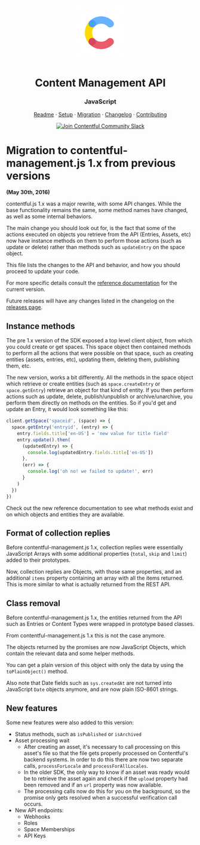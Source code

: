 <!-- shared header  START -->

<p align="center">
  <a href="https://www.contentful.com/developers/docs/references/content-management-api/">
    <img alt="Contentful Logo" title="Contentful" src="images/contentful-icon.png" width="150">
  </a>
</p>

<h1 align='center'>Content Management API</h1>

<h3 align="center">JavaScript</h3>

<p align="center">
  <a href="README.md">Readme</a> · 
  <a href="SETUP.md">Setup</a> · 
  <a href="MIGRATION.md">Migration</a> · 
  <a href="CHANGELOG.md">Changelog</a> · 
  <a href="CONTRIBUTING.md">Contributing</a>
</p>

<p align="center">
  <a href="https://www.contentful.com/slack/">
    <img src="https://img.shields.io/badge/-Join%20Community%20Slack-2AB27B.svg?logo=slack&maxAge=31557600" alt="Join Contentful Community Slack">
  </a>
</p>

<!-- shared header  END -->

# Migration to contentful-management.js 1.x from previous versions

**(May 30th, 2016)**

contentful.js 1.x was a major rewrite, with some API changes. While the base functionality remains the same, some method names have changed, as well as some internal behaviors.

The main change you should look out for, is the fact that some of the actions executed on objects you retrieve from the API (Entries, Assets, etc) now have instance methods on them to perform those actions (such as update or delete) rather than methods such as `updateEntry` on the space object.

This file lists the changes to the API and behavior, and how you should proceed to update your code.

For more specific details consult the [reference documentation](https://contentful.github.io/contentful-management.js/) for the current version.

Future releases will have any changes listed in the changelog on the [releases page](https://github.com/contentful/contentful-management.js/releases).

## Instance methods

The pre 1.x version of the SDK exposed a top level client object, from which you could create or get spaces. This space object then contained methods to perform all the actions that were possible on that space, such as creating entities (assets, entries, etc), updating them, deleting them, publishing them, etc.

The new version, works a bit differently. All the methods in the space object which retrieve or create entities (such as `space.createEntry` or `space.getEntry`) retrieve an object for that kind of entity. If you then perform actions such as update, delete, publish/unpublish or archive/unarchive, you perform them directly on methods on the entities. So if you'd get and update an Entry, it would look something like this:

```js
client.getSpace('spaceid', (space) => {
  space.getEntry('entryid', (entry) => {
    entry.fields.title['en-US'] = 'new value for title field'
    entry.update().then(
      (updatedEntry) => {
        console.log(updatedEntry.fields.title['en-US'])
      },
      (err) => {
        console.log('oh no! we failed to update!', err)
      }
    )
  })
})
```

Check out the new reference documentation to see what methods exist and on which objects and entities they are available.

## Format of collection replies

Before contentful-management.js 1.x, collection replies were essentially JavaScript Arrays with some additional properties (`total`, `skip` and `limit`) added to their prototypes.

Now, collection replies are Objects, with those same properties, and an additional `items` property containing an array with all the items returned. This is more similar to what is actually returned from the REST API.

## Class removal

Before contentful-management.js 1.x, the entities returned from the API such as Entries or Content Types were wrapped in prototype based classes.

From contentful-management.js 1.x this is not the case anymore.

The objects returned by the promises are now JavaScript Objects, which contain the relevant data and some helper methods.

You can get a plain version of this object with only the data by using the `toPlainObject()` method.

Also note that Date fields such as `sys.createdAt` are not turned into JavaScript `Date` objects anymore, and are now plain ISO-8601 strings.

## New features

Some new features were also added to this version:

- Status methods, such as `isPublished` or `isArchived`
- Asset processing wait
  - After creating an asset, it's necessary to call processing on this asset's file so that the file gets properly processed on Contentful's backend systems. In order to do this there are now two separate calls, `processForLocale` and `processForAllLocales`.
  - In the older SDK, the only way to know if an asset was ready would be to retrieve the asset again and check if the `upload` property had been removed and if an `url` property was now available.
  - The processing calls now do this for you on the background, so the promise only gets resolved when a successful verification call occurs.
- New API endpoints:
  - Webhooks
  - Roles
  - Space Memberships
  - API Keys

